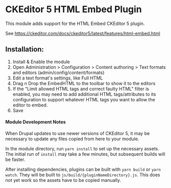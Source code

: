 # CKEditor 5 HTML Embed Plugin

This module adds support for the HTML Embed CKEditor 5 plugin.

See https://ckeditor.com/docs/ckeditor5/latest/features/html-embed.html


## Installation:

1. Install & Enable the module
2. Open Administration > Configuration > Content authoring >
   Text formats and editors (admin/config/content/formats)
3. Edit a text format's settings, like Full HTML
4. Drag n Drop the EmbedHTML to the toolbar to show it to the editors
5. If the "Limit allowed HTML tags and correct faulty HTML" filter is enabled,
   you may need to add additional HTML tags/attributes to its configuration to
   support whatever HTML tags you want to allow the editor to embed.
6. Save

#### Module Development Notes

When Drupal updates to use newer versions of CKEditor 5, it may be necessary to
update any files copied from here to your module.

In the module directory, run `yarn install` to set up the necessary assets. The
initial run of `install` may take a few minutes, but subsequent builds will be
faster.

After installing dependencies, plugins can be built with `yarn build` or `yarn
watch`. They will be built to `js/build/{pluginNameDirectory}.js`. This does not
yet work so the assets have to be copied manually.
